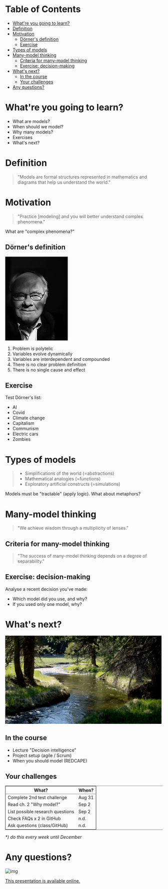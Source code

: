 
# Table of Contents

-   [What're you going to learn?](#org48d6457)
-   [Definition](#org6a54b38)
-   [Motivation](#orgcf79188)
    -   [Dörner's definition](#orga48758c)
    -   [Exercise](#orgc643811)
-   [Types of models](#org4343813)
-   [Many-model thinking](#org42c31a6)
    -   [Criteria for many-model thinking](#orge07d5cd)
    -   [Exercise: decision-making](#orgeaaadbb)
-   [What's next?](#org80ce910)
    -   [In the course](#org989dd0f)
    -   [Your challenges](#org57961e4)
-   [Any questions?](#org0794370)



<a id="org48d6457"></a>

# What're you going to learn?

-   What are models?
-   When should we model?
-   Why many models?
-   Exercises
-   What's next?


<a id="org6a54b38"></a>

# Definition

> "Models are formal structures represented in mathematics and diagrams
> that help us understand the world."


<a id="orgcf79188"></a>

# Motivation

> "Practice [modeling] and you will better understand complex
> phenomena."

What are "complex phenomena?"


<a id="orga48758c"></a>

## Dörner's definition

![img](./img/dorner.jpeg)

1.  Problem is polytelic
2.  Variables evolve dynamically
3.  Variables are interdependent and compounded
4.  There is no clear problem definition
5.  There is no single cause and effect


<a id="orgc643811"></a>

## Exercise

Test Dörner's list:

-   AI
-   Covid
-   Climate change
-   Capitalism
-   Communism
-   Electric cars
-   Zombies


<a id="org4343813"></a>

# Types of models

> -   Simplifications of the world (=abstractions)
> -   Mathematical analogies (=functions)
> -   Exploratory artificial constructs (=simulations)

Models must be "tractable" (apply logic). What about metaphors?


<a id="org42c31a6"></a>

# Many-model thinking

> "We achieve wisdom through a multiplicity of lenses."


<a id="orge07d5cd"></a>

## Criteria for many-model thinking

> "The success of many-model thinking depends on a degree of separability."


<a id="orgeaaadbb"></a>

## Exercise: decision-making

Analyse a recent decision you've made: 

-   Which model did you use, and why?
-   If you used only one model, why?


<a id="org80ce910"></a>

# What's next?

![img](./img/river.gif)


<a id="org989dd0f"></a>

## In the course

-   Lecture "Decision intelligence"
-   Project setup (agile / Scrum)
-   When you should model (REDCAPE)


<a id="org57961e4"></a>

## Your challenges

<table border="2" cellspacing="0" cellpadding="6" rules="groups" frame="hsides">


<colgroup>
<col  class="org-left" />

<col  class="org-left" />
</colgroup>
<thead>
<tr>
<th scope="col" class="org-left">What?</th>
<th scope="col" class="org-left">When?</th>
</tr>
</thead>

<tbody>
<tr>
<td class="org-left">Complete 2nd test challenge</td>
<td class="org-left">Aug 31</td>
</tr>


<tr>
<td class="org-left">Read ch. 2 "Why model?"</td>
<td class="org-left">Sep 2</td>
</tr>


<tr>
<td class="org-left">List possible research questions</td>
<td class="org-left">Sep 2</td>
</tr>


<tr>
<td class="org-left">Check FAQs x 2 in GitHub</td>
<td class="org-left">n.d.</td>
</tr>


<tr>
<td class="org-left">Ask questions (class/GitHub)</td>
<td class="org-left">n.d.</td>
</tr>
</tbody>
</table>

*\*) do this every week until December*


<a id="org0794370"></a>

# Any questions?

![img](./img/sip.gif)

[This presentation is available online.](https://github.com/birkenkrahe/mod482/tree/main/2_model_thinking)

